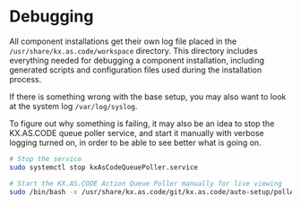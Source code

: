 # Debugging

All component installations get their own log file placed in the `/usr/share/kx.as.code/workspace` directory. This directory includes everything needed for debugging a component installation, including generated scripts and configuration files used during the installation process.

If there is something wrong with the base setup, you may also want to look at the system log `/var/log/syslog`.

To figure out why something is failing, it may also be an idea to stop the KX.AS.CODE queue poller service, and start it manually with verbose logging turned on, in order to be able to see better what is going on.

```bash
# Stop the service
sudo systemctl stop kxAsCodeQueuePoller.service

# Start the KX.AS.CODE Action Queue Poller manually for live viewing
sudo /bin/bash -x /usr/share/kx.as.code/git/kx.as.code/auto-setup/pollActionQueue.sh
```

